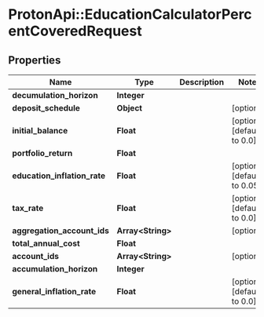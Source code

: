 # ProtonApi::EducationCalculatorPercentCoveredRequest

## Properties
Name | Type | Description | Notes
------------ | ------------- | ------------- | -------------
**decumulation_horizon** | **Integer** |  | 
**deposit_schedule** | **Object** |  | [optional] 
**initial_balance** | **Float** |  | [optional] [default to 0.0]
**portfolio_return** | **Float** |  | 
**education_inflation_rate** | **Float** |  | [optional] [default to 0.05]
**tax_rate** | **Float** |  | [optional] [default to 0.0]
**aggregation_account_ids** | **Array&lt;String&gt;** |  | [optional] 
**total_annual_cost** | **Float** |  | 
**account_ids** | **Array&lt;String&gt;** |  | [optional] 
**accumulation_horizon** | **Integer** |  | 
**general_inflation_rate** | **Float** |  | [optional] [default to 0.0]


